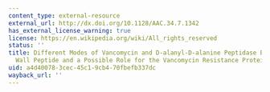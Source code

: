 ```yaml
---
content_type: external-resource
external_url: http://dx.doi.org/10.1128/AAC.34.7.1342
has_external_license_warning: true
license: https://en.wikipedia.org/wiki/All_rights_reserved
status: ''
title: Different Modes of Vancomycin and D-alanyl-D-alanine Peptidase Binding to Cell
  Wall Peptide and a Possible Role for the Vancomycin Resistance Protein
uid: a4d40078-3cec-45c1-9cb4-70fbefb337dc
wayback_url: ''
---
```


